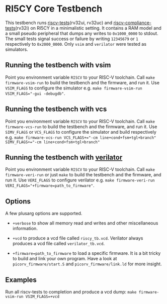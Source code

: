 RI5CY Core Testbench
=====================
This testbench runs
[riscv-tests](https://github.com/riscv/riscv-tests/tree/master/isa)(rv32ui,
rv32uc) and
[riscv-compliance-tests](https://github.com/riscv/riscv-compliance)(rv32i) on
RI5CY in a minimalistic setting. It contains a RAM model and a small pseudo
peripheral that dumps any writes to `0x1000_0000` to stdout. The small tests
signal success or failure by writing `12345679` or `1` respectively to
`0x2000_0000`. Only `vsim` and `verilator` were tested as simulators.

Running the testbench with vsim
----------------------
Point you environment variable `RISCV` to your RISC-V toolchain. Call `make
firmware-vsim-run` to build the testbench and the firmware, and run it. Use
`VSIM_FLAGS` to configure the simulator e.g. `make firmware-vsim-run
VSIM_FLAGS="-gui -debugdb"`.

Running the testbench with vcs
----------------------
Point you environment variable `RISCV` to your RISC-V toolchain.
Call `make firmware-vcs-run` to build the testbench and the firmware, and run it.
Use `SIMV_FLAGS` or `VCS_FLAGS` to configure the simulator and build respectively e.g.
`make firmware-vcs-run VCS_FLAGS+="-cm line+cond+fsm+tgl+branch" SIMV_FLAGS+="-cm line+cond+fsm+tgl+branch"`

Running the testbench with [verilator](https://www.veripool.org/wiki/verilator)
----------------------
Point you environment variable `RISCV` to your RISC-V toolchain. Call `make
firmware-veri-run` or just `make` to build the testbench and the firmware, and
run it. Use `VERI_FLAGS` to configure verilator e.g. `make firmware-veri-run
VERI_FLAGS="+firmware=path_to_firmware"`.

Options
----------------------
A few plusarg options are supported.
* `+verbose` to show all memory read and writes and other miscellaneous information.

* `+vcd` to produce a vcd file called `riscy_tb.vcd`. Verilator always produces
  a vcd file called `verilator_tb.vcd`.

* `+firmware=path_to_firmware` to load a specific firmware. It is a bit tricky to
build and link your own program. Have a look at `picorv_firmware/start.S` and
`picorv_firmware/link.ld` for more insight.

Examples
-----------------------
Run all riscv-tests to completion and produce a vcd dump:
`make firmware-vsim-run VSIM_FLAGS=+vcd`
